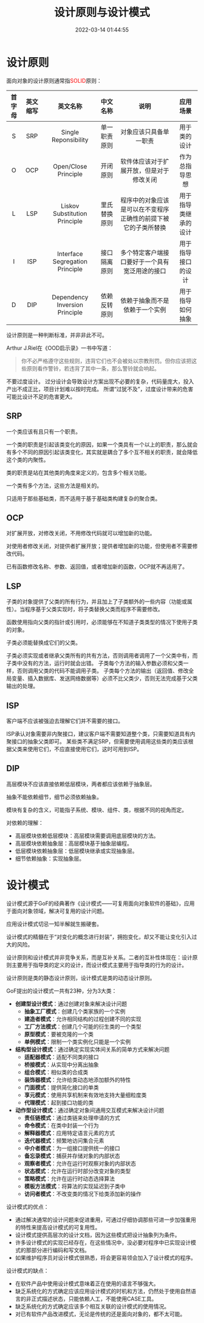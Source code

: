 ﻿---
title: 设计原则与设计模式
date: 2022-03-14 01:44:55
summary: 本文分享设计原则与设计模式。
tags:
- 设计模式
- 软件工程
categories:
- 软件工程
---

# 设计原则

面向对象的设计原则通常指<font color="red">SOLID</font>原则：

| 首字母 | 英文缩写 | 英文名称 | 中文名称 | 说明 | 应用场景 |
|:----:|:----:|:----:|:----:|:----:|:----:|
| S | SRP | Single Reponsibility | 单一职责原则 | 对象应该只具备单一职责 | 用于类的设计 |
| O | OCP | Open/Close Principle | 开闭原则 | 软件体应该对于扩展开放，但是对于修改关闭 | 作为总指导思想 |
| L | LSP | Liskov Substitution Principle | 里氏替换原则 | 程序中的对象应该是可以在不变程序正确性的前提下被它的子类所替换 | 用于指导类继承的设计 |
| I | ISP | Interface Segregation Principle | 接口隔离原则 | 多个特定客户端接口要好于一个具有宽泛用途的接口 | 用于指导接口的设计 |
| D | DIP | Dependency Inversion Principle | 依赖反转原则 | 依赖于抽象而不是依赖于一个实例 | 用于指导如何抽象 |

设计原则是一种判断标准，并非非此不可。

Arthur J.Riel在《OOD启示录》一书中写道：
> 你不必严格遵守这些规则，违背它们也不会被处以宗教刑罚。但你应该把这些原则看作警铃，若违背了其中一条，那么警铃就会响起。

不要过度设计。
过分设计会导致设计方案出现不必要的复杂，代码量庞大，投入产出不成正比，项目计划难以按时完成。
所谓“过犹不及”，过度设计带来的危害可能比设计不足的危害更大。

## SRP

一个类应该有且只有一个职责。

一个类的职责是引起该类变化的原因，如果一个类具有一个以上的职责，那么就会有多个不同的原因引起该类变化，其实就是耦合了多个互不相关的职责，就会降低这个类的内聚性。

类的职责是站在其他类的角度来定义的，包含多个相关功能。

一个类有多个方法，这些方法是相关的。

只适用于那些基础类，而不适用于基于基础类构建复杂的聚合类。

## OCP

对扩展开放，对修改关闭，不用修改代码就可以增加新的功能。

对使用者修改关闭，对提供者扩展开放；提供者增加新的功能，但使用者不需要修改代码。

已有函数修改名称、参数、返回值，或者增加新的函数，OCP就不再适用了。

## LSP

子类的对象提供了父类的所有行为，并且加上了子类额外的一些内容（功能或属性）。当程序基于父类实现时，将子类替换父类而程序不需要修改。

函数使用指向父类的指针或引用时，必须能够在不知道子类类型的情况下使用子类的对象。

子类必须能替换成它们的父类。

子类必须实现或者继承父类所有的共有方法，否则调用者调用了一个父类中有，而子类中没有的方法，运行时就会出错。
子类每个方法的输入参数必须和父类一样，否则调用父类的代码不能调用子类。
子类每个方法的输出（返回值、修改全局变量、插入数据库、发送网络数据等）必须不比父类少，否则无法完成基于父类输出的处理。

## ISP

客户端不应该被强迫去理解它们并不需要的接口。

ISP承认对象需要非内聚接口，建议客户端不需要知道整个类，只需要知道具有内聚接口的抽象父类即可。
某些类不满足SRP，但需要使用调用这些类的类应该根据父类来使用它们，不应直接使用它们，这时可用到ISP。

## DIP

高层模块不应该直接依赖低层模块，两者都应该依赖于抽象层。

抽象不能依赖细节，细节必须依赖抽象。

模块有复杂的含义，可能指子系统、模块、组件、类，根据不同的视角而定。

对依赖的理解：
- 高层模块依赖低层模块：高层模块需要调用底层模块的方法。
- 高层模块依赖抽象层：高层模块基于抽象层编程。
- 低层模块依赖抽象层：低层模块继承或实现抽象层。
- 细节依赖抽象：实现抽象层。

# 设计模式

设计模式源于GoF的经典著作《设计模式——可复用面向对象软件的基础》，应用于面向对象领域，解决可复用的设计问题。

应用设计模式切忌一知半解就生搬硬套。

设计模式的精髓在于“对变化的概念进行封装”，拥抱变化，却又不能让变化引入过大的风险。

设计原则和设计模式并非竞争关系，而是互补关系。二者的互补性体现在：设计原则主要用于指导类的定义的设计，而设计模式主要用于指导类的行为的设计。

设计原则是类的静态设计原则，设计模式是类的动态设计原则。

GoF提出的设计模式一共有23种，分为3大类：
- **创建型设计模式**：通过创建对象来解决设计问题
    - **抽象工厂模式**：创建几个类家族的一个实例
    - **建造者模式**：允许相同结构的过程创建不同的实现
    - **工厂方法模式**：创建几个可能的衍生类的一个类型
    - **原型模式**：要被克隆的一个类
    - **单例模式**：限制一个类实例化只能是一个实例
- **结构型设计模式**：通过确定实现实体间关系的简单方式来解决问题
    - **适配器模式**：适配不同类的接口
    - **桥接模式**：从实现中分离出抽象
    - **组合模式**：相似类的合成类
    - **装饰器模式**：允许给类动态地添加额外的特性
    - **门面模式**：提供简化接口的单类
    - **享元模式**：使用共享机制来有效地支持大量细粒度类
    - **代理模式**：起到接口功能的类
- **动作型设计模式**：通过确定对象间通用交互模式来解决设计问题
    - **责任链模式**：通过类链来处理申请的方式
    - **命令模式**：在类中封装一个行为
    - **解释器模式**：应用特定语言元素的方式
    - **迭代器模式**：频繁地访问集合元素
    - **中介者模式**：为一组接口提供统一的接口
    - **备忘录模式**：捕获并存储对象的内部状态
    - **观察者模式**：允许在运行时观察对象的内部状态
    - **状态模式**：允许在运行时部分改变对象的类型
    - **策略模式**：允许在运行时动态选择算法
    - **模板方法模式**：将算法的实现延迟到子类中
    - **访问者模式**：不改变类的情况下给类添加新的操作

设计模式的优点：
- 通过解决通常的设计问题来促进重用，可通过仔细协调那些可进一步加强重用的特性来提高设计模式的可复用性。
- 设计模式提供高层次的设计文档，因为这些模式把设计抽象列为条件。
- 许多设计模式的实现已经存在，在这些情况中，没必要对程序中已实现设计模式的那部分进行编码和写文档。
- 如果维护程序员对设计模式很熟悉，将会更容易领会加入了设计模式的程序。

设计模式的缺点：
- 在软件产品中使用设计模式意味着正在使用的语言不够强大。
- 缺乏系统化的方式确定应该应用设计模式的时机和方法，仍然处于使用自然语言的非正式描述状态，只能依赖人工，不能使用CASE工具。
- 缺乏系统化的方式确定应该多个相互关联的设计模式的使用情况。
- 对已有软件产品改进模式，无论是传统的还是面向对象的，都不太可能。
